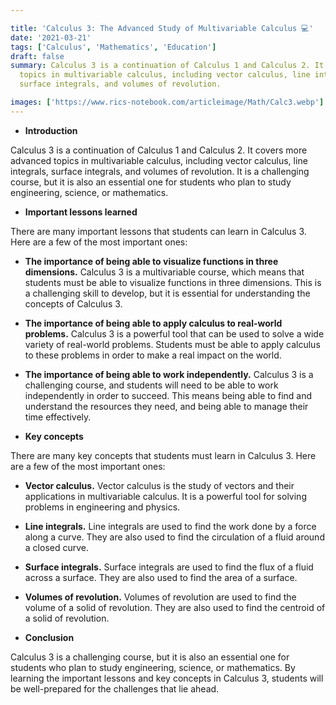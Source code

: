 ```yaml
---

title: 'Calculus 3: The Advanced Study of Multivariable Calculus 💻'
date: '2021-03-21'
tags: ['Calculus', 'Mathematics', 'Education']
draft: false
summary: Calculus 3 is a continuation of Calculus 1 and Calculus 2. It covers advanced
  topics in multivariable calculus, including vector calculus, line integrals,
  surface integrals, and volumes of revolution.

images: ['https://www.rics-notebook.com/articleimage/Math/Calc3.webp']
---
```


- **Introduction**

Calculus 3 is a continuation of Calculus 1 and Calculus 2. It covers more
advanced topics in multivariable calculus, including vector calculus, line
integrals, surface integrals, and volumes of revolution. It is a challenging
course, but it is also an essential one for students who plan to study
engineering, science, or mathematics.

- **Important lessons learned**

There are many important lessons that students can learn in Calculus 3. Here are
a few of the most important ones:

- **The importance of being able to visualize functions in three dimensions.**
  Calculus 3 is a multivariable course, which means that students must be able
  to visualize functions in three dimensions. This is a challenging skill to
  develop, but it is essential for understanding the concepts of Calculus 3.
- **The importance of being able to apply calculus to real-world problems.**
  Calculus 3 is a powerful tool that can be used to solve a wide variety of
  real-world problems. Students must be able to apply calculus to these problems
  in order to make a real impact on the world.
- **The importance of being able to work independently.** Calculus 3 is a
  challenging course, and students will need to be able to work independently in
  order to succeed. This means being able to find and understand the resources
  they need, and being able to manage their time effectively.

- **Key concepts**

There are many key concepts that students must learn in Calculus 3. Here are a
few of the most important ones:

- **Vector calculus.** Vector calculus is the study of vectors and their
  applications in multivariable calculus. It is a powerful tool for solving
  problems in engineering and physics.
- **Line integrals.** Line integrals are used to find the work done by a force
  along a curve. They are also used to find the circulation of a fluid around a
  closed curve.
- **Surface integrals.** Surface integrals are used to find the flux of a fluid
  across a surface. They are also used to find the area of a surface.
- **Volumes of revolution.** Volumes of revolution are used to find the volume
  of a solid of revolution. They are also used to find the centroid of a solid
  of revolution.

- **Conclusion**

Calculus 3 is a challenging course, but it is also an essential one for students
who plan to study engineering, science, or mathematics. By learning the
important lessons and key concepts in Calculus 3, students will be well-prepared
for the challenges that lie ahead.
